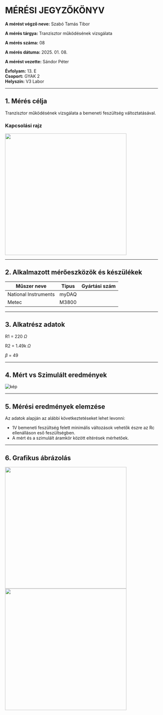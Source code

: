 
# MÉRÉSI JEGYZŐKÖNYV

**A mérést végző neve:** Szabó Tamás Tibor

**A mérés tárgya:** Tranzisztor működésének vizsgálata

**A mérés száma:** 08

**A mérés dátuma:** 2025. 01. 08.

**A mérést vezette:** Sándor Péter  

**Évfolyam:** 13. E  
**Csoport:** GYAK 2  
**Helyszín:** V3 Labor 

---

## 1. Mérés célja

Tranzisztor működésének vizsgálata a bemeneti feszültség változtatásával.

### Kapcsolási rajz

<a href="https://www.falstad.com/circuit/circuitjs.html?ctz=CQAgjCAMB0l3BWcMBMcUHYMGZIA4UA2ATmIxAUgoqoQFMBaMMAKABcRC88RsuQMaXvyoQYhMMWx4JZQpCIYk4wZAQAWMOrwIlEwthDriIACZ0AZgEMArgBs2LMIRQChKBITdVsCV6-NrezYGOzpTcCgomEhWACdvEA8vVXB5KJQ0FgSuHj4eXS98qK1iSBYAJUTnKlTmVyoqdVpoqGgEFgBzROl1RPVtaMqKDCL+DT7ixqMW6ZgOgAcBPD6a5b7k3laweF2WAHd1tNqhNfLDjBWkz0TN8qA" > <img src="https://github.com/user-attachments/assets/137284e3-26ce-4690-b80b-5c29a034da14" width="400"> </a>


---

## 2. Alkalmazott mérőeszközök és készülékek

| Műszer neve          | Típus | Gyártási szám |
| ---------------------| ------| ------------- |
| National Instruments | myDAQ |  |
| Metec                | M3800 |  |

---

## 3. Alkatrész adatok
  R1 = 220 $\Omega$
  
  R2 = 1.49k $\Omega$
  
  $\beta$ = 49

---

## 4. Mért vs Szimulált eredmények

![kép](https://github.com/user-attachments/assets/44402cca-c0f3-4abe-ba6f-cb000818d3dc)

---

## 5. Mérési eredmények elemzése

Az adatok alapján az alábbi következtetéseket lehet levonni:

- 1V bemeneti feszültség felett minimális változások vehetők észre az Rc ellenálláson eső feszültségben.
- A mért és a szimulált áramkör között eltérések mérhetőek.

---
## 6. Grafikus ábrázolás

<div class="display: flex; width="100%";>
  <img width="400" src="https://github.com/user-attachments/assets/13058652-e215-4463-a178-a84da0aee112">
  <img width="400" src="https://github.com/user-attachments/assets/d9ac57fd-2010-4258-ac09-48676c55e1b5">
</div>



